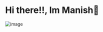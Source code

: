 # Hi there!!, Im Manish🙌
![image](https://github-readme-stats.vercel.app/api/top-langs/?username=manish011003&langs_count=8&hide_border=true&title_color=000000&icon_color=000000&text_color=000000&bg_color=ffffff)
